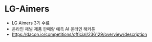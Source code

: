 # LG-Aimers

- LG Aimers 3기 수료
- 온라인 채널 제품 판매량 예측 AI 온라인 해커톤
- https://dacon.io/competitions/official/236129/overview/description
